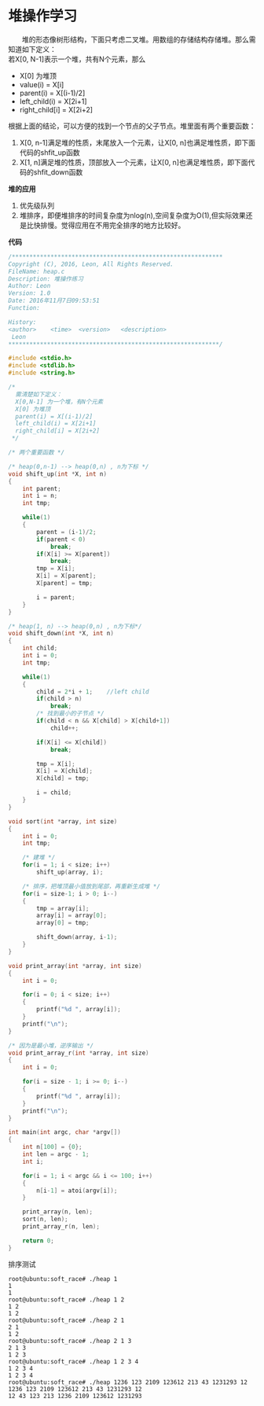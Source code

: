 # 堆操作学习  

　　堆的形态像树形结构，下面只考虑二叉堆。用数组的存储结构存储堆。那么需知道如下定义：  
若X[0, N-1]表示一个堆，共有N个元素，那么  
* X[0] 为堆顶  
* value(i) = X[i]  
* parent(i) = X[(i-1)/2]  
* left_child(i) = X[2i+1]  
* right_child[i] = X[2i+2]  

根据上面的结论，可以方便的找到一个节点的父子节点。堆里面有两个重要函数：  

1. X[0, n-1]满足堆的性质，末尾放入一个元素，让X[0, n]也满足堆性质，即下面代码的shfit_up函数  
2. X[1, n]满足堆的性质，顶部放入一个元素，让X[0, n]也满足堆性质，即下面代码的shfit_down函数  

**堆的应用**  

1. 优先级队列
2. 堆排序，即便堆排序的时间复杂度为nlog(n),空间复杂度为O(1),但实际效果还是比快排慢。觉得应用在不用完全排序的地方比较好。

**代码**  

```c
/************************************************************
Copyright (C), 2016, Leon, All Rights Reserved.
FileName: heap.c
Description: 堆操作练习
Author: Leon
Version: 1.0
Date: 2016年11月7日09:53:51
Function:

History:
<author>    <time>  <version>   <description>
 Leon
************************************************************/

#include <stdio.h>
#include <stdlib.h>
#include <string.h>

/* 
  需清楚如下定义：
  X[0,N-1] 为一个堆，有N个元素
  X[0] 为堆顶
  parent(i) = X[(i-1)/2]
  left_child(i) = X[2i+1]
  right_child[i] = X[2i+2]
 */

/* 两个重要函数 */

/* heap(0,n-1) --> heap(0,n) , n为下标 */
void shift_up(int *X, int n)
{
    int parent;
    int i = n;
    int tmp;

    while(1)
    {
        parent = (i-1)/2;
        if(parent < 0)
            break;
        if(X[i] >= X[parent])
            break;
        tmp = X[i];
        X[i] = X[parent];
        X[parent] = tmp;

        i = parent;
    }
}

/* heap(1, n) --> heap(0,n) , n为下标*/
void shift_down(int *X, int n)
{
    int child;
    int i = 0;
    int tmp;

    while(1)
    {
        child = 2*i + 1;    //left child
        if(child > n)
            break;
        /* 找到最小的子节点 */
        if(child < n && X[child] > X[child+1])
            child++;

        if(X[i] <= X[child])
            break;

        tmp = X[i];
        X[i] = X[child];
        X[child] = tmp;

        i = child;
    }
}

void sort(int *array, int size)
{
    int i = 0;
    int tmp;

    /* 建堆 */
    for(i = 1; i < size; i++)
        shift_up(array, i);

    /* 排序，把堆顶最小值放到尾部，再重新生成堆 */
    for(i = size-1; i > 0; i--)
    {
        tmp = array[i];
        array[i] = array[0];
        array[0] = tmp;

        shift_down(array, i-1);
    }
}

void print_array(int *array, int size)
{
    int i = 0;

    for(i = 0; i < size; i++)
    {
        printf("%d ", array[i]);
    }
    printf("\n");
}

/* 因为是最小堆，逆序输出 */
void print_array_r(int *array, int size)
{
    int i = 0;

    for(i = size - 1; i >= 0; i--)
    {
        printf("%d ", array[i]);
    }
    printf("\n");
}

int main(int argc, char *argv[])
{
    int n[100] = {0};
    int len = argc - 1; 
    int i;

    for(i = 1; i < argc && i <= 100; i++)
    {
        n[i-1] = atoi(argv[i]);
    }

    print_array(n, len);
    sort(n, len);
    print_array_r(n, len);

    return 0;
}
```  

排序测试
```
root@ubuntu:soft_race# ./heap 1
1 
1 
root@ubuntu:soft_race# ./heap 1 2
1 2 
1 2 
root@ubuntu:soft_race# ./heap 2 1
2 1 
1 2 
root@ubuntu:soft_race# ./heap 2 1 3
2 1 3 
1 2 3 
root@ubuntu:soft_race# ./heap 1 2 3 4
1 2 3 4 
1 2 3 4
root@ubuntu:soft_race# ./heap 1236 123 2109 123612 213 43 1231293 12
1236 123 2109 123612 213 43 1231293 12 
12 43 123 213 1236 2109 123612 1231293 
```